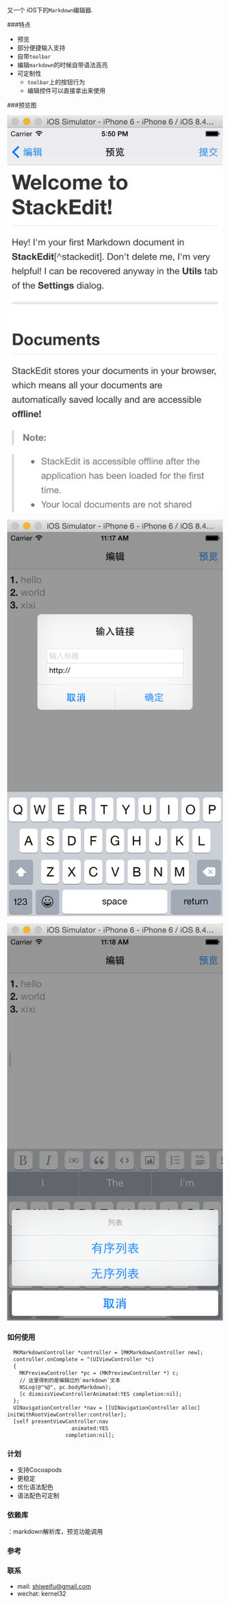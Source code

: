 
又一个 iOS下的`Markdown`编辑器.

###特点

 - 预览
 - 部分便捷输入支持
 - 自带`toolbar`
 - 编辑`markdown`的时候自带语法高亮
 - 可定制性
   - `toolbar`上的按钮行为
   - 编辑控件可以直接拿出来使用
 
###预览图

![](screenshots/1.png)

![](screenshots/2.png)

![](screenshots/3.png)


### 如何使用

```
  MKMarkdownController *controller = [MKMarkdownController new];
  controller.onComplete = ^(UIViewController *c)
  {
    MKPreviewController *pc = (MKPreviewController *) c;
    // 这里得到的是编辑过的`markdown`文本
    NSLog(@"%@", pc.bodyMarkdown);
    [c dismissViewControllerAnimated:YES completion:nil];
  };
  UINavigationController *nav = [[UINavigationController alloc] initWithRootViewController:controller];
  [self presentViewController:nav
                     animated:YES
                   completion:nil];

```

### 计划

 - 支持Cocoapods
 - 更稳定
 - 优化语法配色
 - 语法配色可定制

### 依赖库
 [](https://github.com/mdiep/MMMarkdown)：markdown解析库，预览功能调用

### 参考

 [](https://github.com/ruddfawcett/RFMarkdownTextView)
 [](https://github.com/indragiek/MarkdownTextView)


### 联系

 - mail: shiweifu@gmail.com
 - wechat: kernel32
